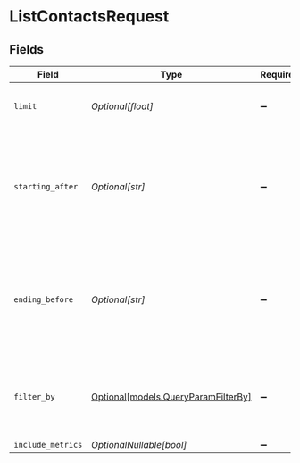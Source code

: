 # ListContactsRequest


## Fields

| Field                                                                                                                                                                                                                                                                                                                                   | Type                                                                                                                                                                                                                                                                                                                                    | Required                                                                                                                                                                                                                                                                                                                                | Description                                                                                                                                                                                                                                                                                                                             | Example                                                                                                                                                                                                                                                                                                                                 |
| --------------------------------------------------------------------------------------------------------------------------------------------------------------------------------------------------------------------------------------------------------------------------------------------------------------------------------------- | --------------------------------------------------------------------------------------------------------------------------------------------------------------------------------------------------------------------------------------------------------------------------------------------------------------------------------------- | --------------------------------------------------------------------------------------------------------------------------------------------------------------------------------------------------------------------------------------------------------------------------------------------------------------------------------------- | --------------------------------------------------------------------------------------------------------------------------------------------------------------------------------------------------------------------------------------------------------------------------------------------------------------------------------------- | --------------------------------------------------------------------------------------------------------------------------------------------------------------------------------------------------------------------------------------------------------------------------------------------------------------------------------------- |
| `limit`                                                                                                                                                                                                                                                                                                                                 | *Optional[float]*                                                                                                                                                                                                                                                                                                                       | :heavy_minus_sign:                                                                                                                                                                                                                                                                                                                      | A limit on the number of objects to be returned. Limit can range between 1 and 50, and the default is 10                                                                                                                                                                                                                                |                                                                                                                                                                                                                                                                                                                                         |
| `starting_after`                                                                                                                                                                                                                                                                                                                        | *Optional[str]*                                                                                                                                                                                                                                                                                                                         | :heavy_minus_sign:                                                                                                                                                                                                                                                                                                                      | A cursor for use in pagination. `starting_after` is an object ID that defines your place in the list. For instance, if you make a list request and receive 20 objects, ending with `01JJ1HDHN79XAS7A01WB3HYSDB`, your subsequent call can include `after=01JJ1HDHN79XAS7A01WB3HYSDB` in order to fetch the next page of the list.       |                                                                                                                                                                                                                                                                                                                                         |
| `ending_before`                                                                                                                                                                                                                                                                                                                         | *Optional[str]*                                                                                                                                                                                                                                                                                                                         | :heavy_minus_sign:                                                                                                                                                                                                                                                                                                                      | A cursor for use in pagination. `ending_before` is an object ID that defines your place in the list. For instance, if you make a list request and receive 20 objects, starting with `01JJ1HDHN79XAS7A01WB3HYSDB`, your subsequent call can include `before=01JJ1HDHN79XAS7A01WB3HYSDB` in order to fetch the previous page of the list. |                                                                                                                                                                                                                                                                                                                                         |
| `filter_by`                                                                                                                                                                                                                                                                                                                             | [Optional[models.QueryParamFilterBy]](../models/queryparamfilterby.md)                                                                                                                                                                                                                                                                  | :heavy_minus_sign:                                                                                                                                                                                                                                                                                                                      | Filter contacts by tags. Can be provided as JSON object {"tags": ["premium", "beta-user"]} or as query format "tags=premium,beta-user"                                                                                                                                                                                                  | {<br/>"tags": [<br/>"premium",<br/>"beta-user"<br/>]<br/>}                                                                                                                                                                                                                                                                              |
| `include_metrics`                                                                                                                                                                                                                                                                                                                       | *OptionalNullable[bool]*                                                                                                                                                                                                                                                                                                                | :heavy_minus_sign:                                                                                                                                                                                                                                                                                                                      | N/A                                                                                                                                                                                                                                                                                                                                     |                                                                                                                                                                                                                                                                                                                                         |